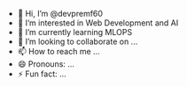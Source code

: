 - 👋 Hi, I’m @devpremf60
- 👀 I’m interested in Web Development and AI
- 🌱 I’m currently learning MLOPS
- 💞️ I’m looking to collaborate on ...
- 📫 How to reach me ...
- 😄 Pronouns: ...
- ⚡ Fun fact: ...

<!---
devpremf60/devpremf60 is a ✨ special ✨ repository because its `README.md` (this file) appears on your GitHub profile.
You can click the Preview link to take a look at your changes.
--->
